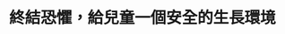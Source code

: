 ---
id: "59"
lang: zh-tw
publish: "TRUE"
description: 「兒童性侵害案」連署案
selected: "FALSE"
blog_selected: "FALSE"
thumbnail: https://cm.pdis.tw/images/post/16RsGKcLQuGsJjJKygQzV9_uqX055bEdl.jpg
title: 終結恐懼，給兒童一個安全的生長環境
introduction:
  content: 發生在學校及機構之兒童性侵害事件實則上是一個結構性的問題，往往因為場域封閉性及權力失衡等因素，導致其被隱蔽，受害者也難以求助。面對這個沉重的議題，本次協作會議邀請政府各個部會與專業人士一同探討，是否能由國家以守護兒童及性侵害受害者之名進行全國性調查，透過制度提供受害人、家屬及證人被保護之管道及後續支援系統，並且宣導預防和辨識兒童性犯罪的方法，讓不同類型的兒童機構可以更有效處理及舉報兒童性侵害。
color: blue
join:
  type: 提
  title: 面對兒童性侵害---政府應全面調查我國各級學校與兒少機構內兒童性犯罪及處理狀況
  link: https://join.gov.tw/idea/detail/838146b8-ef3b-4140-a193-c4de070dc768
  image: https://cm.pdis.tw/images/post/1AhgDIdw4xKhr6vBEW428HxLkdkZU6FWT.jpg
layout: post
departments:
  - 衛服部
  - 教育部
tags:
  - 性別平等
  - 教育
  - 兒童
  - 青少年
  - 法規
embed:
  agenda_book:
    links:
      - https://issuu.com/pdis.tw/docs/_---_
  mind_map:
    links:
      - https://miro.com/app/live-embed/o9J_kvhnTzY=/?moveToViewport=-13955,-1452,13240,4050
  ministry_slide:
    links:
      - https://issuu.com/pdis.tw/docs/_____-___
      - https://issuu.com/pdis.tw/docs/________.pptx_754f35098244fb
      - https://issuu.com/pdis.tw/docs/_________.pptx_3a5ea1a947f473
      - https://issuu.com/pdis.tw/docs/______402dbab244e44e
  host_slide:
    links:
      - https://issuu.com/pdis.tw/docs/___________________final_
  live:
    links:
      - "-"
  transcript:
    links:
      - https://sayit.pdis.nat.gov.tw/2019-12-27-%E9%96%8B%E6%94%BE%E6%94%BF%E5%BA%9C%E7%AC%AC59%E6%AC%A1%E8%AD%B0%E9%A1%8C%E5%8D%94%E4%BD%9C%E6%9C%83%E8%AD%B0
---